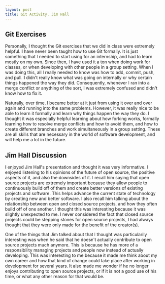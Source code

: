 ```yaml
---
layout: post
title: Git Activity, Jim Hall
---
```



## Git Exercises

Personally, I thought the Git exercises that we did in class were extremely helpful. I have never been taught how to use Git formally. It is just something that I needed to start using for an internship, and had to learn mostly on my own. Since then, I have used it a ton when doing work for classes, or when developing with other people in a group setting. When I was doing this, all I really needed to know was how to add, commit, push, and pull. I didn't really know what was going on internally or why certain things happened the way they did. Consequently, whenever I ran into a merge conflict or anything of the sort, I was extremely confused and didn't know how to fix it. 

Naturally, over time, I became better at it just from using it over and over again and running into the same problems. However, it was really nice to be able to learn it formally and learn why things happen the way they do. I thought it was especially helpful learning about how forking works, formally learning how to resolve merge conflicts and how to avoid them, and how to create different branches and work simultaneously in a group setting. These are all skills that are necessary in the world of software development, and will help me a lot in the future. 

## Jim Hall Discussion

I enjoyed Jim Hall's presentation and thought it was very informative. I enjoyed listening to his opinions of the future of open source, the positive aspects of it, and also the downsides of it. I recall him saying that open source projects are extremely important because they allow people to continuously build off of them and create better versions of existing projects and software. This helps advance the current state of technology by creating new and better software. I also recall him talking about the relationship between open and closed source projects, and how they often build off of one another. I thought this was interesting because it was slightly unexpected to me. I never considered the fact that closed source projects could be stepping stones for open source projects, I had always thought that they were only made for the benefit of the creator(s). 

One of the things that Jim talked about that I thought was particularily interesting was when he said that he doesn't actually contribute to open source projects much anymore. This is because he has more of a responsibility managing projects and people now instead of actually developing. This was interesting to me because it made me think about my own career and how that kind of change could take place after working in development for several years. It also made me wonder if he no longer enjoys contributing to open source projects, or if it is not a good use of his time, or what any other reason for that would be. 
